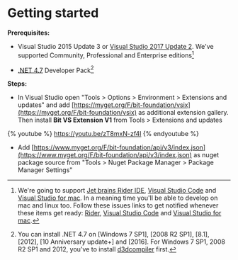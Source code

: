 # Getting started

**Prerequisites:**

* Visual Studio 2015 Update 3 or [Visual Studio 2017 Update 2](https://www.visualstudio.com/downloads/). We've supported Community, Professional and Enterprise editions[^1]

* [.NET 4.7](https://www.microsoft.com/en-us/download/details.aspx?id=55168) Developer Pack[^2]

**Steps:**

* In Visual Studio open "Tools &gt; Options &gt; Environment &gt; Extensions and updates" and add [https://myget.org/F/bit-foundation/vsix](https://myget.org/F/bit-foundation/vsix) as additional extension gallery. Then install **Bit VS Extension V1** from Tools &gt; Extensions and updates

{% youtube %}
https://youtu.be/zT8mxN-zf4I
{% endyoutube %}

* Add [https://www.myget.org/F/bit-foundation/api/v3/index.json](https://www.myget.org/F/bit-foundation/api/v3/index.json) as nuget package source from "Tools &gt; Nuget Package Manager &gt; Package Manager Settings"

[^1]: We're going to support [Jet brains Rider IDE](https://www.jetbrains.com/rider/), [Visual Studio Code](https://code.visualstudio.com/) and [Visual Studio for mac](https://www.visualstudio.com/vs/visual-studio-mac/). In a meaning time you'll be able to develop on mac and linux too. Follow these issues links to get notified whenever these items get ready: [Rider](https://github.com/bit-foundation/bit-framework/issues/58), [Visual Studio Code](https://github.com/bit-foundation/bit-framework/issues/57) and [Visual Studio for mac](https://github.com/bit-foundation/bit-framework/issues/56).

[^2]: You can install .NET 4.7 on [Windows 7 SP1], [2008 R2 SP1], [8.1], [2012], [10 Anniversary update+] and [2016]. For Windows 7 SP1, 2008 R2 SP1 and 2012, you've to install [d3dcompiler](https://support.microsoft.com/en-us/help/4020302) first.